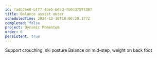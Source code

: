 ```yaml
---
id: fadb36e0-bff7-4de5-b0ad-fb0dd759f387
title: Balance assist outer
scheduledTime: 2024-12-18T18:00:28.177Z
completed: false
project: Dynamic Momentum
order: 6
persistent: true
---
```


Support crouching, ski posture
Balance on mid-step, weight on back foot